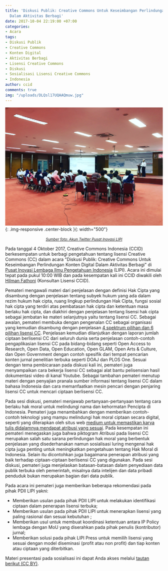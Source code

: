 ```yaml
---
title: 'Diskusi Publik: Creative Commons Untuk Keseimbangan Perlindungan Konten Digital
  Dalam Aktivitas Berbagi'
date: 2017-10-04 22:19:00 +07:00
categories:
- Acara
tags:
- Diskusi Publik
- Creative Commons
- Konten Digital
- Aktivitas Berbagi
- Lisensi Creative Commons
- Diskusi
- Sosialisasi Lisensi Creative Commons
- Indonesia
author: ccid
comments: true
img: "/uploads/DLQsl17UQAAQmuw.jpg"
---
```


![DLQsl17UQAAQmuw.jpg](/uploads/DLQsl17UQAAQmuw.jpg){: .img-responsive .center-block }{: width="500"}<center><small><i><a href="https://twitter.com/InovasiLIPI/status/915405657532010496">Sumber foto: Akun Twitter Pusat Inovasi LIPI</a></i></small></center>

Pada tanggal 4 Oktober 2017, Creative Commons Indonesia (CCID) berkesempatan untuk berbagi pengetahuan tentang lisensi Creative Commons (CC) dalam acara "Diskusi Publik: Creative Commons Untuk Keseimbangan Perlindungan Konten Digital Dalam Aktivitas Berbagi" di [Pusat Inovasi Lembaga Ilmu Pengetahuan Indonesia](http://www.inovasi.lipi.go.id/) (LIPI). Acara ini dimulai tepat pada pukul 10:00 WIB dan pada kesempatan kali ini CCID diwakili oleh [Hilman Fathoni](http://wikimedia.or.id/wiki/Pengguna:Hilman) (Konsultan Lisensi CCID).

Pemateri mengawali materi dari penjelasan dengan definisi Hak Cipta yang disambung dengan penjelasan tentang subyek hukum yang ada dalam rezim hukum hak cipta, ruang lingkup perlindungan Hak Cipta, fungsi sosial hak cipta yang terdiri atas pembatasan hak cipta dan ketentuan masa berlaku hak cipta, dan diakhiri dengan penjelasan tentang lisensi hak cipta sebagai jembatan ke materi selanjutnya yaitu tentang lisensi CC. Sebagai awalan, pemateri membuka dengan pengenalan CC sebagai organisasi yang kemudian disambung dengan penjelasan [4 spektrum pilihan dan 6 pilihan lisensi CC](http://creativecommons.or.id/lisensi-cc-bahasa-indonesia/). Penjelasan kemudian dilanjutkan dengan laporan jumlah ciptaan berlisensi CC dari seluruh dunia serta penjelasan contoh-contoh pengaplikasian lisensi CC pada bidang-bidang seperti Open Access to Research, Open Data, Open Education, Open GLAM, Open Arts & Culture, dan Open Government dengan contoh spesifik dari tempat pencarian konten jurnal penelitian terbuka seperti DOAJ dan PLOS One. Sesuai dengan tema pembicaraan pada diskusi kali ini, pemateri juga menyampaikan cara bekerja lisensi CC sebagai alat bantu pelisensian hasil dokumentasi video di kanal Youtube. Sebagai tambahan pemateri menutup materi dengan penyajian pranala sumber informasi tentang lisensi CC dalam bahasa Indonesia dan cara memanfaatkan mesin pencari dengan penjaring lisensi CC untuk mencari ciptaan berlisensi CC.

Pada sesi diskusi, pemateri menjawab pertanyaan-pertanyaan tentang cara berlaku hak moral untuk melindungi nama dan kehormatan Pencipta di Indonesia. Pemateri juga menambahkan dengan memberikan contoh-contoh teknologi yang mampu melindungi hak moral ciptaan secara digital, seperti yang diterapkan oleh situs web [medium untuk memastikan karya tulis didalamnya mendapat atribusi yang sesuai](https://wiki.creativecommons.org/wiki/Best_practices_for_attribution). Pada kesempatan ini pemateri menegaskan juga bahwa piktogram Atribusi pada lisensi CC merupakan salah satu sarana perlindungan hak moral yang berbentuk penjelasan yang disederhanakan namun sosialisasi luring mengenai hak cipta juga penting untuk meningkatkan pengetahuan tentang Hak Moral di Indonesia. Selain itu dicontohkan juga bagaimana penerapan atribusi yang baik terhadap ciptaan-ciptaan berlisensi CC yang digunakan. Pada sesi diskusi, pemateri juga menjelaskan batasan-batasan dalam penyediaan data publik terbuka oleh pemerintah, misalnya data intelijen dan data pribadi penduduk bukan merupakan bagian dari data publik. 

Pada acara ini pemateri juga memberikan beberapa rekomendasi pada pihak PDII LIPI yakni:
* Memberikan usulan pada pihak PDII LIPI untuk melakukan identifikasi ciptaan dalam penerapan lisensi terbuka; 
* Memberikan usulan pada pihak PDII LIPI untuk menerapkan lisensi yang paling rasional dan sesuai kebutuhan ;
* Memberikan usul untuk membuat koordinasi ketentuan antara IP Policy lembaga dengan MoU yang diserahkan pada pihak penulis (kontributor) jurnal; 
* Memberikan solusi pada pihak LIPI Press untuk memilih lisensi yang sesuai dengan model diseminasi (profit atau non profit) dan tiap konten atau ciptaan yang diterbitkan. 

Materi presentasi pada sosialisasi ini dapat Anda akses melalui [tautan berikut (CC BY)](https://www.slideshare.net/CreativeCommonsIndonesia/ccid-4-oktober-2017-diskusi-publik-creative-commons-untuk-keseimbangan-perlindungan-konten-digital-dalam-aktivitas-berbagi).